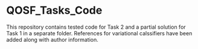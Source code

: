 # QOSF_Tasks_Code
This repository contains tested code for Task 2 and a partial solution for Task 1 in a separate folder. References for variational calssifiers have been added along with author information.
